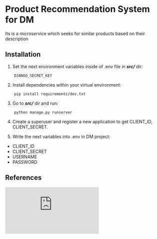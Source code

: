 # Product Recommendation System for DM

Its is a microservice which seeks for similar products based on their description


## Installation

1. Set the next environment variables inside of .env file in ***src/*** dir:
```
    DJANGO_SECRET_KEY
```

2. Install dependencies within your virtual environment:
```
    pip install requirements/dev.txt
```

3. Go to ***src/*** dir and run:
```
    python manage.py runserver
```

4. Create a superuser and register a new application to get CLIENT_ID, CLIENT_SECRET. 


5. Write the next variables into .env in DM project:
- CLIENT_ID
- CLIENT_SECRET
- USERNAME
- PASSWORD


## References
![Django Oauth](https://django-oauth-toolkit.readthedocs.io/en/latest/rest-framework/rest-framework.html)